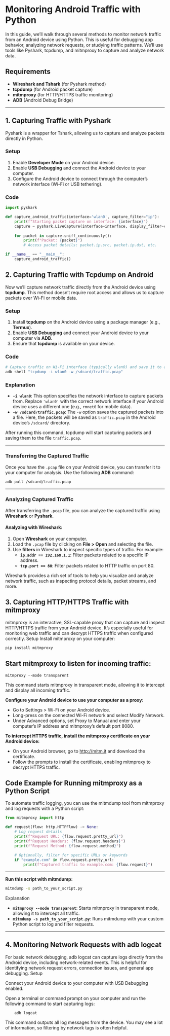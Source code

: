 # Monitoring Android Traffic with Python

In this guide, we’ll walk through several methods to monitor network traffic from an Android device using Python. This is useful for debugging app behavior, analyzing network requests, or studying traffic patterns. We’ll use tools like Pyshark, tcpdump, and mitmproxy to capture and analyze network data.

## Requirements
- **Wireshark and Tshark** (for Pyshark method)
- **tcpdump** (for Android packet capture)
- **mitmproxy** (for HTTP/HTTPS traffic monitoring)
- **ADB** (Android Debug Bridge)

---

## 1. Capturing Traffic with Pyshark

Pyshark is a wrapper for Tshark, allowing us to capture and analyze packets directly in Python.

### Setup
1. Enable **Developer Mode** on your Android device.
2. Enable **USB Debugging** and connect the Android device to your computer.
3. Configure the Android device to connect through the computer’s network interface (Wi-Fi or USB tethering).

### Code
```python
import pyshark

def capture_android_traffic(interface='wlan0', capture_filter="ip"):
    print(f"Starting packet capture on interface: {interface}")
    capture = pyshark.LiveCapture(interface=interface, display_filter=capture_filter)
    
    for packet in capture.sniff_continuously():
        print(f"Packet: {packet}")
        # Access packet details: packet.ip.src, packet.ip.dst, etc.

if __name__ == "__main__":
    capture_android_traffic()
```

## 2. Capturing Traffic with **Tcpdump** on Android

Now we’ll capture network traffic directly from the Android device using **tcpdump**. This method doesn’t require root access and allows us to capture packets over Wi-Fi or mobile data.

### Setup
1. Install **tcpdump** on the Android device using a package manager (e.g., **Termux**).
2. Enable **USB Debugging** and connect your Android device to your computer via **ADB**.
3. Ensure that **tcpdump** is available on your device.

### Code
```bash
# Capture traffic on Wi-Fi interface (typically wlan0) and save it to a file
adb shell "tcpdump -i wlan0 -w /sdcard/traffic.pcap"
```


### Explanation
- **`-i wlan0`**: This option specifies the network interface to capture packets from. Replace `'wlan0'` with the correct network interface if your Android device uses a different one (e.g., `rmnet0` for mobile data).
- **`-w /sdcard/traffic.pcap`**: The `-w` option saves the captured packets into a file. Here, the packets will be saved as `traffic.pcap` in the Android device’s `/sdcard/` directory.

After running this command, tcpdump will start capturing packets and saving them to the file `traffic.pcap`.

---


### Transferring the Captured Traffic
Once you have the `.pcap` file on your Android device, you can transfer it to your computer for analysis. Use the following **ADB** command:

```bash
adb pull /sdcard/traffic.pcap

```
---


### Analyzing Captured Traffic

After transferring the `.pcap` file, you can analyze the captured traffic using **Wireshark** or **Pyshark**.

#### Analyzing with **Wireshark**:
1. Open **Wireshark** on your computer.
2. Load the `.pcap` file by clicking on **File > Open** and selecting the file.
3. Use **filters** in Wireshark to inspect specific types of traffic. For example:
   - **`ip.addr == 192.168.1.1`**: Filter packets related to a specific IP address.
   - **`tcp.port == 80`**: Filter packets related to HTTP traffic on port 80.

Wireshark provides a rich set of tools to help you visualize and analyze network traffic, such as inspecting protocol details, packet streams, and more.



## 3. Capturing HTTP/HTTPS Traffic with mitmproxy

mitmproxy is an interactive, SSL-capable proxy that can capture and inspect HTTP/HTTPS traffic from your Android device. It’s especially useful for monitoring web traffic and can decrypt HTTPS traffic when configured correctly.
Setup
Install mitmproxy on your computer:

```bash
pip install mitmproxy
```

## Start mitmproxy to listen for incoming traffic:
```shell
mitmproxy --mode transparent
```
This command starts mitmproxy in transparent mode, allowing it to intercept and display all incoming traffic.



**Configure your Android device to use your computer as a proxy:**
- Go to Settings > Wi-Fi on your Android device.
- Long-press on the connected Wi-Fi network and select Modify Network.
- Under Advanced options, set Proxy to Manual and enter your computer’s IP address and mitmproxy’s default port 8080.

**To intercept HTTPS traffic, install the mitmproxy certificate on your Android device:**
- On your Android browser, go to http://mitm.it and download the certificate.
- Follow the prompts to install the certificate, enabling mitmproxy to decrypt HTTPS traffic.



## Code Example for Running mitmproxy as a Python Script

To automate traffic logging, you can use the mitmdump tool from mitmproxy and log requests with a Python script:

```python 
from mitmproxy import http

def request(flow: http.HTTPFlow) -> None:
    # Log request details
    print(f"Request URL: {flow.request.pretty_url}")
    print(f"Request Headers: {flow.request.headers}")
    print(f"Request Method: {flow.request.method}")
    
    # Optionally, filter for specific URLs or keywords
    if "example.com" in flow.request.pretty_url:
        print(f"Captured traffic to example.com: {flow.request}")
```

---

**Run this script with mitmdump:**
```bash
mitmdump -s path_to_your_script.py
```


Explanation
- **`mitmproxy --mode transparent`**: Starts mitmproxy in transparent mode, allowing it to intercept all traffic.
- **`mitmdump -s path_to_your_script.py`**: Runs mitmdump with your custom Python script to log and filter requests.

---

## 4. Monitoring Network Requests with adb logcat

For basic network debugging, adb logcat can capture logs directly from the Android device, including network-related events. This is helpful for identifying network request errors, connection issues, and general app debugging.
Setup

Connect your Android device to your computer with USB Debugging enabled.

Open a terminal or command prompt on your computer and run the following command to start capturing logs:
```
    adb logcat
```
This command outputs all log messages from the device. You may see a lot of information, so filtering by network tags is often helpful.


